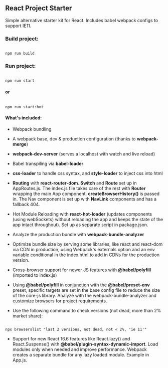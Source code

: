 

## React Project Starter

Simple alternative starter kit for React. Includes babel webpack configs to support IE11.


### Build project:

```

npm run build

```

### Run project:

```

npm run start

```

#### or

```

npm run start:hot

```


#### What's included:


- Webpack bundling

- A webpack base, dev & production configuration (thanks to **webpack-merge**)

-  **webpack-dev-server** (serves a localhost with watch and live reload)

- Babel transpiling via **babel-loader**

-  **css-loader** to handle css syntax, and **style-loader** to inject css into html

-  **Routing** with  **react-router-dom**. **Switch** and **Route** set up in AppRoutes.js. The index.js file takes care of the rest with **Router** wrapping the main App component. **createBrowserHistory()** is passed in. The Nav component is set up with **NavLink** components and has a fallback 404.

- Hot Module Reloading with **react-hot-loader** (updates components (using webSockets) without reloading the app and keeps the state of the app intact throughout). Set up as separate script in package.json.

- Analyze the production bundle with **webpack-bundle-analyzer**

- Optimize bundle size by serving some libraries, like react and react-dom via CDN in production, using Webpack's externals option and an env variable conditional in the index.html to add in CDNs for the production version.

- Cross-browser support for newer JS features with **@babel/polyfill** (imported to index.js)

- Using **@babel/polyfill** in conjunction with the **@babel/preset-env** preset, specific targets are set in the base config file to reduce the size of the core-js library. Analyze with the webpack-bundle-analyzer and customize browsers for project requirements.

- Use the following command to check versions (not dead, more than 2% market share):



```

npx browserslist "last 2 versions, not dead, not < 2%, 'ie 11'"

```

- Support for new React 16.6 features like React.lazy() and React.Suspense() with **@babel/plugin-syntax-dynamic-import**. Load modules only when needed and improve performance. Webpack creates a separate bundle for any lazy loaded module. Example in App.js.